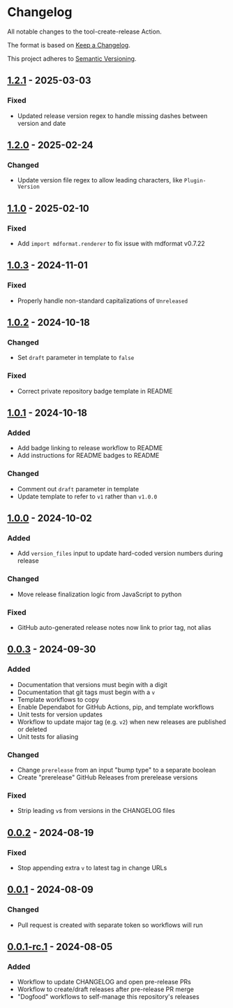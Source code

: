 # Changelog

All notable changes to the tool-create-release Action.

The format is based on [Keep a Changelog](https://keepachangelog.com/en/1.0.0/).

This project adheres to [Semantic Versioning](https://semver.org/spec/v2.0.0.html).

## [1.2.1] - 2025-03-03

### Fixed

- Updated release version regex to handle missing dashes between version and date

## [1.2.0] - 2025-02-24

### Changed

- Update version file regex to allow leading characters, like `Plugin-Version`

## [1.1.0] - 2025-02-10

### Fixed

- Add `import mdformat.renderer` to fix issue with mdformat v0.7.22

## [1.0.3] - 2024-11-01

### Fixed

- Properly handle non-standard capitalizations of `Unreleased`

## [1.0.2] - 2024-10-18

### Changed

- Set `draft` parameter in template to `false`

### Fixed

- Correct private repository badge template in README

## [1.0.1] - 2024-10-18

### Added

- Add badge linking to release workflow to README
- Add instructions for README badges to README

### Changed

- Comment out `draft` parameter in template
- Update template to refer to `v1` rather than `v1.0.0`

## [1.0.0] - 2024-10-02

### Added

- Add `version_files` input to update hard-coded version numbers during release

### Changed

- Move release finalization logic from JavaScript to python

### Fixed

- GitHub auto-generated release notes now link to prior tag, not alias

## [0.0.3] - 2024-09-30

### Added

- Documentation that versions must begin with a digit
- Documentation that git tags must begin with a `v`
- Template workflows to copy
- Enable Dependabot for GitHub Actions, pip, and template workflows
- Unit tests for version updates
- Workflow to update major tag (e.g. `v2`) when new releases are published or deleted
- Unit tests for aliasing

### Changed

- Change `prerelease` from an input "bump type" to a separate boolean
- Create "prerelease" GitHub Releases from prerelease versions

### Fixed

- Strip leading `v`s from versions in the CHANGELOG files

## [0.0.2] - 2024-08-19

### Fixed

- Stop appending extra `v` to latest tag in change URLs

## [0.0.1] - 2024-08-09

### Changed

- Pull request is created with separate token so workflows will run

## [0.0.1-rc.1] - 2024-08-05

### Added

- Workflow to update CHANGELOG and open pre-release PRs
- Workflow to create/draft releases after pre-release PR merge
- "Dogfood" workflows to self-manage this repository's releases

[0.0.1]: https://github.com/uclahs-cds/tool-create-release/compare/v0.0.1-rc.1...v0.0.1
[0.0.1-rc.1]: https://github.com/uclahs-cds/tool-create-release/releases/tag/v0.0.1-rc.1
[0.0.2]: https://github.com/uclahs-cds/tool-create-release/compare/v0.0.1...v0.0.2
[0.0.3]: https://github.com/uclahs-cds/tool-create-release/compare/v0.0.2...v0.0.3
[1.0.0]: https://github.com/uclahs-cds/tool-create-release/compare/v0.0.3...v1.0.0
[1.0.1]: https://github.com/uclahs-cds/tool-create-release/compare/v1.0.0...v1.0.1
[1.0.2]: https://github.com/uclahs-cds/tool-create-release/compare/v1.0.1...v1.0.2
[1.0.3]: https://github.com/uclahs-cds/tool-create-release/compare/v1.0.2...v1.0.3
[1.1.0]: https://github.com/uclahs-cds/tool-create-release/compare/v1.0.3...v1.1.0
[1.2.0]: https://github.com/uclahs-cds/tool-create-release/compare/v1.1.0...v1.2.0
[1.2.1]: https://github.com/uclahs-cds/tool-create-release/compare/v1.2.0...v1.2.1
